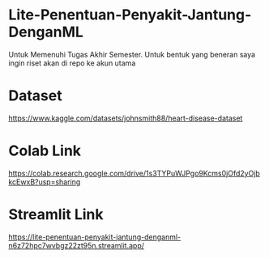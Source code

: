# Lite-Penentuan-Penyakit-Jantung-DenganML
Untuk Memenuhi Tugas Akhir Semester. Untuk bentuk yang beneran saya ingin riset akan di repo ke akun utama

# Dataset
https://www.kaggle.com/datasets/johnsmith88/heart-disease-dataset

# Colab Link
https://colab.research.google.com/drive/1s3TYPuWJPgo9Kcms0jOfd2yOjbkcEwxB?usp=sharing

# Streamlit Link
https://lite-penentuan-penyakit-jantung-denganml-n6z72hpc7wvbgz22zt95n.streamlit.app/
